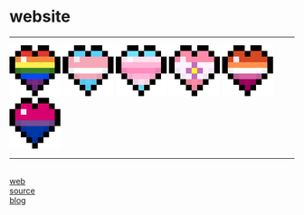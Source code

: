 # website

<hr>

![Rainbow](/assets/img/hearts/rainbow.webp)
![Transgender](/assets/img/hearts/trans.webp)
![Transfemme](/assets/img/hearts/transfemme.webp)
![Sapphic](/assets/img/hearts/sapphic.webp)
![Lesbian](/assets/img/hearts/lesbian.webp)
![Bisexual](/assets/img/hearts/bisexual.webp)

<hr>

<br>[web](https://egirlcatnip.github.io/)
<br> [source](https://github.com/egirlcatnip/egirlcatnip.github.io)
<br> [blog](https://github.com/egirlcatnip/egirlcatnip.github.io/discussions)
